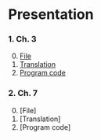 # Presentation
### 1. Ch. 3
0. [File](learrning%20genetic%20algorithm%20with%20python_ch_3.pdf)
1. [Translation](Ch.3%20Translation.md)
2. [Program code](Ch.3%20Program%20code.md)

### 2. Ch. 7
0. [File]
1. [Translation]
2. [Program code]
